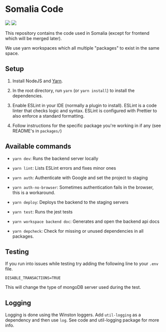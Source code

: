# Somalia Code

<a href="https://codeclimate.com/repos/5eebb93769ce914dc100dcd1/maintainability"><img src="https://api.codeclimate.com/v1/badges/a195459a45a7e562ac07/maintainability" /></a>
<a href="https://codeclimate.com/repos/5eebb93769ce914dc100dcd1/test_coverage"><img src="https://api.codeclimate.com/v1/badges/a195459a45a7e562ac07/test_coverage" /></a>

This repository contains the code used in Somalia (except for frontend which will be merged later).

We use yarn workspaces which all multiple "packages" to exist in the same space.

## Setup

1. Install NodeJS and [Yarn](https://classic.yarnpkg.com/en/docs/install).

2. In the root directory, run `yarn` (or `yarn install`) to install the dependencies.

3. Enable ESLint in your IDE (normally a plugin to install). ESLint is a code linter that checks logic and syntax.
ESLint is configured with Prettier to also enforce a standard formatting.

4. Follow instructions for the specific package you're working in if any (see README's in `packages/`)

## Available commands

- `yarn dev`: Runs the backend server locally

- `yarn lint`: Lists ESLint errors and fixes minor ones

- `yarn auth`: Authenticate with Google and set the project to staging

- `yarn auth-no-browser`: Sometimes authentication fails in the browser, this is a workaround.

- `yarn deploy`: Deploys the backend to the staging servers

- `yarn test`: Runs the jest tests

- `yarn workspace backend doc`: Generates and open the backend api docs

- `yarn depcheck`: Check for missing or unused dependencies in all packages.

## Testing

If you run into issues while testing try adding the following line to your `.env` file.

```
DISABLE_TRANSACTIONS=TRUE
```

This will change the type of mongoDB server used during the test.

## Logging

Logging is done using the Winston loggers. Add `util-logging` as a dependency and then use `log`. See code and util-logging package for more info.